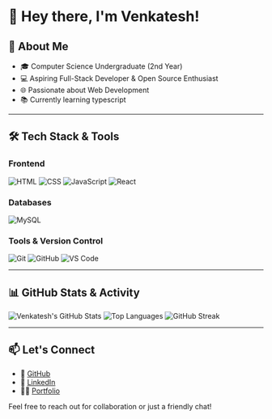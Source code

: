 # 👋 Hey there, I'm Venkatesh!


## 🚀 About Me

- 🎓 Computer Science Undergraduate (2nd Year)
- 💻 Aspiring Full-Stack Developer & Open Source Enthusiast
- 🌐 Passionate about Web Development
- 📚 Currently learning typescript

---

## 🛠️ Tech Stack & Tools

### Frontend
![HTML](https://img.shields.io/badge/-HTML5-E34F26?style=flat&logo=html5&logoColor=white)
![CSS](https://img.shields.io/badge/-CSS3-1572B6?style=flat&logo=css3)
![JavaScript](https://img.shields.io/badge/-JavaScript-F7DF1E?style=flat&logo=javascript&logoColor=black)
![React](https://img.shields.io/badge/-React-61DAFB?style=flat&logo=react&logoColor=black)

### Databases
![MySQL](https://img.shields.io/badge/-MySQL-4479A1?style=flat&logo=mysql&logoColor=white)

### Tools & Version Control
![Git](https://img.shields.io/badge/-Git-F05032?style=flat&logo=git&logoColor=white)
![GitHub](https://img.shields.io/badge/-GitHub-181717?style=flat&logo=github)
![VS Code](https://img.shields.io/badge/-VS%20Code-007ACC?style=flat&logo=visual-studio-code)

---

## 📊 GitHub Stats & Activity

![Venkatesh's GitHub Stats](https://github-readme-stats.vercel.app/api?username=venkatesh0029&show_icons=true&theme=radical)
![Top Languages](https://github-readme-stats.vercel.app/api/top-langs/?username=venkatesh0029&layout=compact&theme=radical)
![GitHub Streak](https://github-readme-streak-stats.herokuapp.com/?user=venkatesh0029&theme=radical)

---

## 📫 Let's Connect

- 🔗 [GitHub](https://github.com/venkatesh0029)
- 💼 [LinkedIn](https://www.linkedin.com/in/venkatesh0029/)
- 🧑‍💻 [Portfolio](https://venkatesh0029.github.io/)

Feel free to reach out for collaboration or just a friendly chat!



